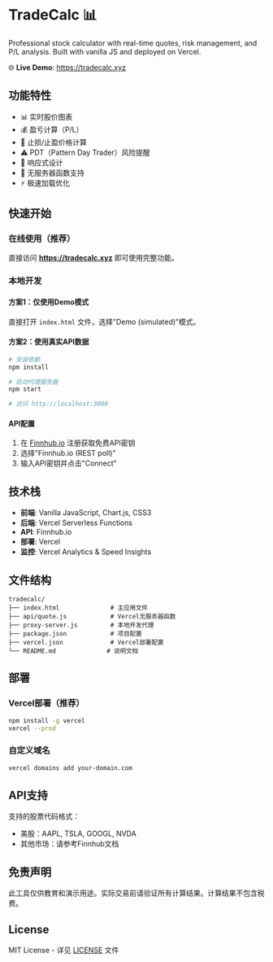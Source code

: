 # TradeCalc 📊

Professional stock calculator with real-time quotes, risk management, and P/L analysis. Built with vanilla JS and deployed on Vercel.

🌐 **Live Demo**: https://tradecalc.xyz

## 功能特性

- 📊 实时股价图表
- 💰 盈亏计算（P/L）
- 🎯 止损/止盈价格计算
- ⚠️ PDT（Pattern Day Trader）风险提醒
- 📱 响应式设计
- 🚀 无服务器函数支持
- ⚡ 极速加载优化

## 快速开始

### 在线使用（推荐）
直接访问 **https://tradecalc.xyz** 即可使用完整功能。

### 本地开发

#### 方案1：仅使用Demo模式
直接打开 `index.html` 文件，选择"Demo (simulated)"模式。

#### 方案2：使用真实API数据
```bash
# 安装依赖
npm install

# 启动代理服务器
npm start

# 访问 http://localhost:3000
```

#### API配置
1. 在 [Finnhub.io](https://finnhub.io) 注册获取免费API密钥
2. 选择"Finnhub.io (REST poll)"
3. 输入API密钥并点击"Connect"

## 技术栈

- **前端**: Vanilla JavaScript, Chart.js, CSS3
- **后端**: Vercel Serverless Functions
- **API**: Finnhub.io
- **部署**: Vercel
- **监控**: Vercel Analytics & Speed Insights

## 文件结构

```
tradecalc/
├── index.html              # 主应用文件
├── api/quote.js            # Vercel无服务器函数
├── proxy-server.js         # 本地开发代理
├── package.json            # 项目配置
├── vercel.json             # Vercel部署配置
└── README.md              # 说明文档
```

## 部署

### Vercel部署（推荐）
```bash
npm install -g vercel
vercel --prod
```

### 自定义域名
```bash
vercel domains add your-domain.com
```

## API支持

支持的股票代码格式：
- 美股：AAPL, TSLA, GOOGL, NVDA
- 其他市场：请参考Finnhub文档

## 免责声明

此工具仅供教育和演示用途。实际交易前请验证所有计算结果。计算结果不包含税费。

## License

MIT License - 详见 [LICENSE](LICENSE) 文件
